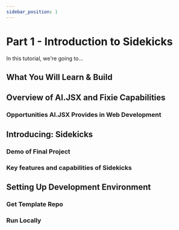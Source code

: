 ```yaml
---
sidebar_position: 1
---
```


# Part 1 - Introduction to Sidekicks

In this tutorial, we're going to...

## What You Will Learn & Build

## Overview of AI.JSX and Fixie Capabilities

### Opportunities AI.JSX Provides in Web Development

## Introducing: Sidekicks

### Demo of Final Project

### Key features and capabilities of Sidekicks

## Setting Up Development Environment

### Get Template Repo

### Run Locally
